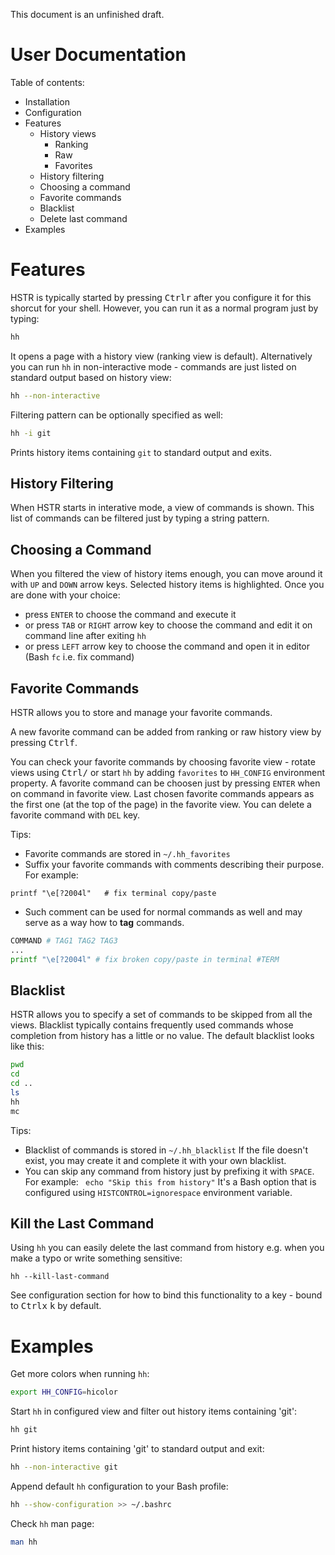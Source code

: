 This document is an unfinished draft.

# User Documentation
Table of contents:

* Installation
* Configuration
* Features
    * History views
        * Ranking
        * Raw
        * Favorites
    * History filtering
    * Choosing a command
    * Favorite commands
    * Blacklist
    * Delete last command
* Examples
  
# Features
HSTR is typically started by pressing <kbd>Ctrl</kbd><kbd>r</kbd> after
you configure it for this shorcut for your shell. However,
you can run it as a normal program just by typing:

```bash
hh
```

It opens a page with a history view (ranking view is default).
Alternatively you can run `hh` in non-interactive mode - 
commands are just listed on standard output based on history
view:

```bash
hh --non-interactive
```

Filtering pattern can be optionally specified as well:

```bash
hh -i git
```

Prints history items containing `git` to standard output and
exits.

## History Filtering
When HSTR starts in interative mode, a view of commands
is shown. This list of commands can be filtered just by typing
a string pattern.


## Choosing a Command
When you filtered the view of history items enough, you can
move around it with `UP` and `DOWN` arrow keys. Selected history
items is highlighted. Once you are done with your choice:

* press `ENTER` to choose the command and execute it
* or press `TAB` or `RIGHT` arrow key to choose the command and edit it on command line after exiting `hh`
* or press `LEFT` arrow key to choose the command and open it in editor (Bash `fc` i.e. fix command)


## Favorite Commands
HSTR allows you to store and manage your favorite 
commands. 

A new favorite command can be added from
ranking or raw history view by pressing <kbd>Ctrl</kbd><kbd>f</kbd>.

You can check your favorite commands by choosing 
favorite view - rotate views using <kbd>Ctrl</kbd><kbd>/</kbd> or start
`hh` by adding `favorites` to `HH_CONFIG` environment
property. A favorite command can be choosen just
by pressing `ENTER` when on command in favorite view.
Last chosen favorite commands appears as the first
one (at the top of the page) in the favorite view.
You can delete a favorite command with `DEL` key.

Tips:

* Favorite commands are stored in `~/.hh_favorites`
* Suffix your favorite commands with comments
  describing their purpose. For example:

```
printf "\e[?2004l"   # fix terminal copy/paste
```

* Such comment can be used for normal commands
  as well and may serve as a way how to **tag**
  commands.

```bash
COMMAND # TAG1 TAG2 TAG3
...
printf "\e[?2004l" # fix broken copy/paste in terminal #TERM
```
## Blacklist
HSTR allows you to specify a set of commands to be
skipped from all the views. Blacklist typically contains
frequently used commands whose completion from history 
has a little or no value. The default blacklist looks 
like this:

```bash
pwd
cd
cd ..
ls
hh
mc
```

Tips:

* Blacklist of commands is stored in `~/.hh_blacklist`
  If the file doesn't exist, you may create it and complete
  it with your own blacklist.
* You can skip any command from history just by
  prefixing it with `SPACE`. For example:
  ` echo "Skip this from history"` It's a Bash
  option that is configured using 
  `HISTCONTROL=ignorespace` environment variable.


## Kill the Last Command
Using `hh` you can easily delete the last command from history
e.g. when you make a typo or write something sensitive:

```
hh --kill-last-command
```

See configuration section for how to bind this functionality to
a key - bound to <kbd>Ctrl</kbd><kbd>x</kbd> <kbd>k</kbd> by default.


# Examples
Get more colors when running `hh`:

```bash
export HH_CONFIG=hicolor
```

Start `hh` in configured view and filter out history items 
containing 'git':

```bash
hh git
```

Print history items containing 'git' to standard output and exit:

```bash
hh --non-interactive git
```

Append  default `hh` configuration to your Bash profile:

```bash
hh --show-configuration >> ~/.bashrc
```

Check `hh` man page:

```bash
man hh
```
